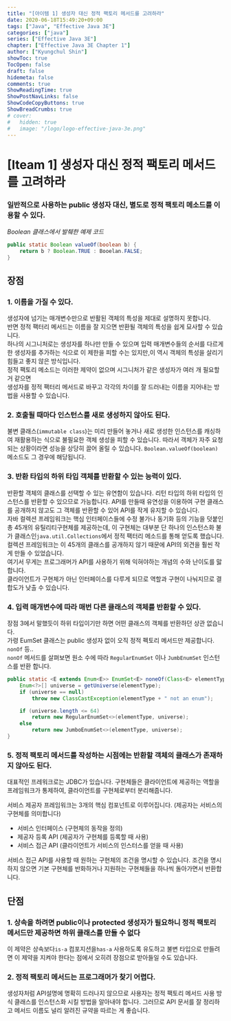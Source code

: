 ```yaml
---
title: "[아이템 1] 생성자 대신 정적 팩토리 메서드를 고려하라"
date: 2020-06-18T15:49:20+09:00
tags: ["Java", "Effective Java 3E"]
categories: ["java"]
series: ["Effective Java 3E"]
chapter: ["Effective Java 3E Chapter 1"]
author: ["Kyungchul Shin"]
showToc: true
TocOpen: false
draft: false
hidemeta: false
comments: true
ShowReadingTime: true
ShowPostNavLinks: false
ShowCodeCopyButtons: true
ShowBreadCrumbs: true
# cover:
#   hidden: true
#   image: "/logo/logo-effective-java-3e.png"
---
```

# [Iteam 1] 생성자 대신 정적 팩토리 메서드를 고려하라

### 일반적으로 사용하는 public 생성자 대신,  별도로 **정적 팩토리 메소드**를 이용할 수 있다.
_Boolean 클래스에서 발췌한 예제 코드_

``` java
public static Boolean valueOf(boolean b) {
    return b ? Boolean.TRUE : Booelan.FALSE;
}
```

## **장점**
### **1. 이름을 가질 수 있다.**   
생성자에 넘기는 매개변수만으로 반활된 객체의 특성을 제대로 설명하지 못합니다.   
반면 정적 팩터리 메서드는 이름을 잘 지으면 반환될 객체의 특성을 쉽게 묘사할 수 있습니다.   
하나의 시그니처로는 생성자를 하나만 만들 수 있으며 입력 매개변수들의 순서를 다르게 한 생성자를 추가하는 식으로 이 제한을 피할 수는 있지만,이 역시 객체의 특성을 살리기 힘들고 좋지 않은 방식입니다.   
정적 팩토리 메소드는 이러한 제약이 없으며 시그니처가 같은 생성자가 여러 개 필요할 거 같으면   
생성자를 정적 팩터리 메서드로 바꾸고 각각의 차이를 잘 드러내는 이름을 지어내는 방법을 사용할 수 있습니다.
      

### **2. 호출될 때마다 인스턴스를 새로 생성하지 않아도 된다.**   
불변 클래스(`immutable class`)는 미리 만들어 놓거나 새로 생성한 인스턴스를 캐싱하여 재활용하는 식으로 불필요한 객체 생성을 피할 수 있습니다. 따라서 객체가 자주 요청되는 상황이라면 성능을 상당히 끌어 올릴 수 있습니다. `Boolean.valueOf(boolean)` 메소드도 그 경우에 해당됩니다.

### **3. 반환 타입의 하위 타입 객체를 반환할 수 있는 능력이 있다.**   
반환할 객체의 클래스를 선택할 수 있는 유연함이 있습니다. 리턴 타입의 하위 타입의 인스턴스를 반환할 수 있으므로 가능합니다. API를 만들때 유연성을 이용하여 구현 클래스를 공개하지 않고도 그 객체를 반환할 수 있어 API를 작게 유지할 수 있습니다.      
자바 컬렉션 프레임워크는 핵심 인터페이스들에 수정 불가나 동기화 등의 기능을 덧붙인   
총 45개의 유틸리티구현체를 제공하는데, 이 구현체는 대부분 단 하나의 인스턴스화 불가 클래스인`java.util.Collections`에서 정적 팩터리 메소드를 통해 얻도록 했습니다.      
컬렉션 프레임워크는 이 45개의 클래스를 공개하지 않기 때문에 API의 외견을 훨씬 작게 만들 수 있었습니다.   
여기서 무게는 프로그래머가 API를 사용하기 위해 익혀야하는 개념의 수와 난이도를 맗합니다.   
클라이언트가 구현체가 아닌 인터페이스를 다루게 되므로 역할과 구현이 나눠지므로 결합도가 낮출 수 있습니다.      
### **4. 입력 매개변수에 따라 매번 다른 클래스의 객체를 반환할 수 있다.**   
장점 3에서 말했듯이 하위 타입이기만 하면 어떤 클래스의 객체를 반환하던 상관 없습니다.   
가령 EumSet 클래스는 public 생성자 없이 오직 정적 펙토리 메서드만 제공합니다. `nonOf` 등..   
`nonOf` 메서드를 살펴보면 원소 수에 따라 `RegularEnumSet` 이나 `JumbEnumSet` 인스턴스를 반환 합니다.   

```java
public static <E extends Enum<E>> EnumSet<E> noneOf(Class<E> elementType) {
    Enum<?>[] universe = getUniverse(elementType);
    if (universe == null)
        throw new ClassCastException(elementType + " not an enum");

    if (universe.length <= 64)
        return new RegularEnumSet<>(elementType, universe);
    else
        return new JumboEnumSet<>(elementType, universe);
}
```
      
### **5. 정적 팩토리 메서드를 작성하는 시점에는 반환할 객체의 클래스가 존재하지 않아도 된다.**
대표적인 프레워크로는 JDBC가 있습니다. 구현체들은 클라이언트에 제공하는 역할을 프레임워크가 통제하여, 클라이언트를 구현체로부터 분리해줍니다.   

서비스 제공자 프레임워크는 3개의 핵심 컴포넌트로 이루어집니다. (제공자는 서비스의 구현체를 의미합니다)   
- 서비스 인터페이스 (구현체의 동작을 정의)
- 제공자 등록 API  (제공자가 구현체를 등록할 때 사용)
- 서비스 접근 API  (클라이언트가 서비스의 인스터스를 얻을 때 사용)

서비스 접근 API를 사용할 때 원하는 구현체의 조건을 명시할 수 있습니다. 조건을 명시하지 않으면 기본 구현체를 반화하거나 지원하는 구현체들을 하나씩 돌아가면서 반환합니다.

## **단점**
### **1. 상속을 하려면 public이나 protected 생성자가 필요하니 정적 팩토리 메서드만 제공하면 하위 클래스를 만들 수 없다**
이 제약은 상속보다`is-a` 컴포지션을`has-a` 사용하도록 유도하고 불변 타입으로 만들려면 이 제약을 지켜야 한다는 점에서 오히려 장점으로 받아들일 수도 있습니다.
      

### **2. 정적 팩토리 메서드는 프로그래머가 찾기 어렵다.**
생성자처럼 API설명에 명확히 드러나지 않으므로 사용자는 정적 팩토리 메서드 사용 방식 클래스를 인스턴스화 시킬 방법을 알아내야 합니다. 그러므로 API 문서를 잘 정리하고 메서드 이름도 널리 알려진 규약을 따르는 게 좋습니다.



   
